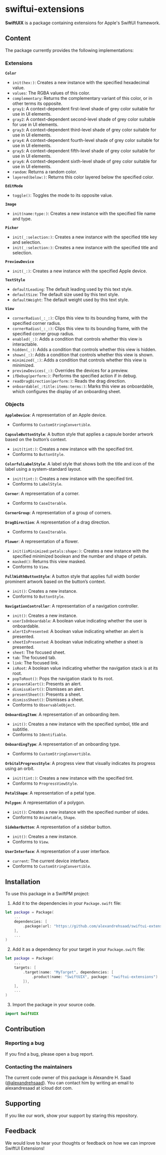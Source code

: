 # swiftui-extensions

**SwiftUIX** is a package containing extensions for Apple's SwiftUI framework.

## Content

The package currently provides the following implementations:

### Extensions

**`Color`**

- `init(hex:)`: Creates a new instance with the specified hexadecimal value.
- `values`: The RGBA values of this color.
- `complementary`: Returns the complementary variant of this color, or in other terms its opposite.
- `gray1`: A context-dependent first-level shade of grey color suitable for use in UI elements.
- `gray2`: A context-dependent second-level shade of grey color suitable for use in UI elements.
- `gray3`: A context-dependent third-level shade of grey color suitable for use in UI elements.
- `gray4`: A context-dependent fourth-level shade of grey color suitable for use in UI elements.
- `gray5`: A context-dependent fifth-level shade of grey color suitable for use in UI elements.
- `gray6`: A context-dependent sixth-level shade of grey color suitable for use in UI elements.
- `random`: Returns a random color.
- `layered(below:)`: Returns this color layered below the specified color.

**`EditMode`**

- `toggle()`: Toggles the mode to its opposite value.

**`Image`**

- `init(name:type:)`: Creates a new instance with the specified file name and type.

**`Picker`**

- `init(_:selection:)`: Creates a new instance with the specified title key and selection.
- `init(_:selection:)`: Creates a new instance with the specified title and selection.

**`PreviewDevice`**

- `init(_:)`: Creates a new instance with the specified Apple device.

**`TextStyle`**

- `defaultLeading`: The default leading used by this text style.
- `defaultSize`:  The default size used by this text style.
- `defaultWeight`: The default weight used by this text style.

**`View`**

- `cornerRadius(_:_:)`: Clips this view to its bounding frame, with the specified corner radius.
- `cornerRadius(_:_:)`: Clips this view to its bounding frame, with the specified corner group radius.
- `enabled(_:)`: Adds a condition that controls whether this view is interactable.
- `hidden(_:)`: Adds a condition that controls whether this view is hidden.
- `shown(_:)`: Adds a condition that controls whether this view is shown.
- `minimized(_:)`: Adds a condition that controls whether this view is minimized.
- `previewDevices(_:)`: Overrides the devices for a preview.
- `ifDebug(perform:)`: Performs the specified action if in debug.
- `readDragDirection(perform:)`: Reads the drag direction.
- `onboardable(_:title:items:terms:)`: Marks this view as onboardable, which configures the display of an onboarding sheet.

### Objects

**`AppleDevice`**: A representation of an Apple device.

- Conforms to `CustomStringConvertible`.

**`CapsuleButtonStyle`**: A button style that applies a capsule border artwork based on the button’s context.

- `init(tint:)`: Creates a new instance with the specified tint.
- Conforms to `ButtonStyle`.

**`ColorfulLabelStyle`**: A label style that shows both the title and icon of the label using a system-standard layout.

- `init(tint:)`: Creates a new instance with the specified tint.
- Conforms to `LabelStyle`.

**`Corner`**: A representation of a corner.

- Conforms to `CaseIterable`.

**`CornerGroup`**: A representation of a group of corners.

**`DragDirection`**: A representation of a drag direction.

- Conforms to `CaseIterable`.

**`Flower`**: A representation of a flower.

- `init(isMinimized:petals:shape:)`: Creates a new instance with the specified minimized boolean and the number and shape of petals.
- `masked()`: Returns this view masked.
- Conforms to `View`.

**`FullWidthButtonStyle`**: A button style that applies full width border prominent artwork based on the button’s context.

- `init()`: Creates a new instance.
- Conforms to `ButtonStyle`.

**`NavigationController`**: A representation of a navigation controller.

- `init()`: Creates a new instance.
- `userIsOnboardable`: A boolean value indicating whether the user is onboardable.
- `alertIsPresented`: A boolean value indicating whether an alert is presented.
- `sheetIsPresented`: A boolean value indicating whether a sheet is presented.
- `sheet`: The focused sheet.
- `tab`: The focused tab.
- `link`: The focused link.
- `isRoot`: A boolean value indicating whether the navigation stack is at its root.
- `popToRoot()`: Pops the navigation stack to its root.
- `presentAlert()`: Presents an alert.
- `dismissAlert()`: Dismisses an alert.
- `presentSheet()`: Presents a sheet.
- `dismissSheet()`: Dismisses a sheet.
- Conforms to `ObservableObject`.

**`OnboardingItem`**: A representation of an onboarding item.

- `init()`: Creates a new instance with the specified symbol, title and subtitle.
- Conforms to `Identifiable`.

**`OnboardingType`**: A representation of an onboarding type.

- Conforms to `CustomStringConvertible`.

**`OrbitalProgressStyle`**: A progress view that visually indicates its progress using an orbit.

- `init(tint:)`: Creates a new instance with the specified tint.
- Conforms to `ProgressViewStyle`.

**`PetalShape`**: A representation of a petal type.

**`Polygon`**: A representation of a polygon.

- `init()`: Creates a new instance with the specified number of sides.
- Conforms to `Animatable`, `Shape`.

**`SidebarButton`**: A representation of a sidebar button.

- `init()`: Creates a new instance.
- Conforms to `View`.

**`UserInterface`**: A representation of a user interface.

- `current`: The current device interface.
- Conforms to `CustomStringConvertible`.

## Installation

To use this package in a SwiftPM project:

1. Add it to the dependencies in your `Package.swift` file:

```swift
let package = Package(
    ...
    dependencies: [
        .package(url: "https://github.com/alexandrehsaad/swiftui-extensions.git", branch: "main")
    ],
    ...
)
```

2. Add it as a dependency for your target in your `Package.swift` file:

```swift
let package = Package(
    ...
    targets: [
        .target(name: "MyTarget", dependencies: [
            .product(name: "SwiftUIX", package: "swiftui-extensions")
        ]),
    ],
    ...
)
```

3. Import the package in your source code.

```swift
import SwiftUIX
```

## Contribution

### Reporting a bug

If you find a bug, please open a bug report.

### Contacting the maintainers

The current code owner of this package is Alexandre H. Saad ([@alexandrehsaad](https://github.com/alexandrehsaad)). You can contact him by writing an email to alexandresaad at icloud dot com.

## Supporting

If you like our work, show your support by staring this repository.

## Feedback

We would love to hear your thoughts or feedback on how we can improve SwiftUI Extensions!
